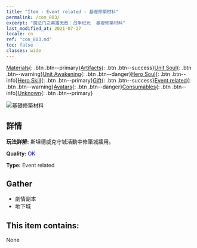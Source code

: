 ```yaml
---
title: "Item - Event related - 基礎修築材料"
permalink: /con_803/
excerpt: "魔法门之英雄无敌：战争纪元  基礎修築材料"
last_modified_at: 2021-07-27
locale: cn
ref: "con_803.md"
toc: false
classes: wide
---
```

 [Materials](/ItemsCN/){: .btn .btn--primary}[Artifacts](/ItemsCN/Artifacts/){: .btn .btn--success}[Unit Soul](/ItemsCN/UnitSoul/){: .btn .btn--warning}[Unit Awakening](/ItemsCN/UnitAwakening/){: .btn .btn--danger}[Hero Soul](/ItemsCN/HeroSoul/){: .btn .btn--info}[Hero Skill](/ItemsCN/HeroSkill/){: .btn .btn--primary}[Gift](/ItemsCN/Gift/){: .btn .btn--success}[Event related](/ItemsCN/Events/){: .btn .btn--warning}[Avatars](/ItemsCN/Avatars/){: .btn .btn--danger}[Consumables](/ItemsCN/Consumables/){: .btn .btn--info}[Unknown](/ItemsCN/Unknown/){: .btn .btn--primary}

 ![基礎修築材料](/images/t/i_3061.png)

## 詳情
 **玩法詳解:** 斯坦德威克守城活動中修築城牆用。

 **Quality:** <span style="color: #0000CD">OK</span>

 **Type:** Event related

## Gather

*    劇情副本 
*    地下城 

## This item contains:

  None

